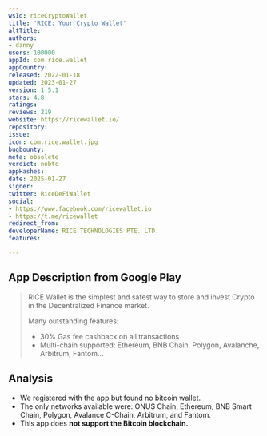```yaml
---
wsId: riceCryptoWallet
title: 'RICE: Your Crypto Wallet'
altTitle: 
authors:
- danny
users: 100000
appId: com.rice.wallet
appCountry: 
released: 2022-01-18
updated: 2023-01-27
version: 1.5.1
stars: 4.8
ratings: 
reviews: 219
website: https://ricewallet.io/
repository: 
issue: 
icon: com.rice.wallet.jpg
bugbounty: 
meta: obsolete
verdict: nobtc
appHashes: 
date: 2025-01-27
signer: 
twitter: RiceDeFiWallet
social:
- https://www.facebook.com/ricewallet.io
- https://t.me/ricewallet
redirect_from: 
developerName: RICE TECHNOLOGIES PTE. LTD.
features: 

---
```


## App Description from Google Play

> RICE Wallet is the simplest and safest way to store and invest Crypto in the Decentralized Finance market.
>
> Many outstanding features:
> - 30% Gas fee cashback on all transactions
> - Multi-chain supported: Ethereum, BNB Chain, Polygon, Avalanche, Arbitrum, Fantom…

## Analysis

- We registered with the app but found no bitcoin wallet.
- The only networks available were: ONUS Chain, Ethereum, BNB Smart Chain, Polygon, Avalance C-Chain, Arbitrum, and Fantom.
- This app does **not support the Bitcoin blockchain.**
